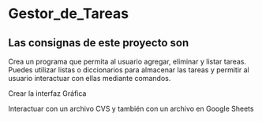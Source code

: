 # Gestor_de_Tareas

## Las consignas de este proyecto son
Crea un programa que permita al usuario agregar, eliminar y listar tareas. Puedes utilizar listas o diccionarios para almacenar las tareas y permitir al usuario interactuar con ellas mediante comandos.

Crear la interfaz Gráfica

Interactuar con un archivo CVS y también con un archivo en Google Sheets
